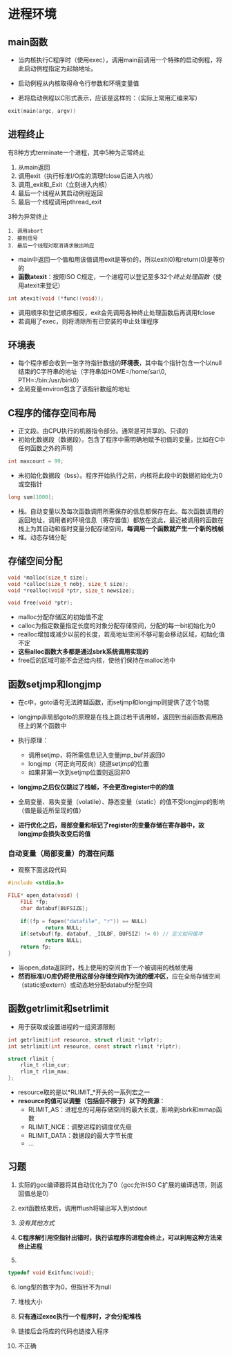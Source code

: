 # 进程环境

## main函数

* 当内核执行C程序时（使用exec），调用main前调用一个特殊的启动例程，将此启动例程指定为起始地址。
* 启动例程从内核取得命令行参数和环境变量值

* 若将启动例程以C形式表示，应该是这样的：（实际上常用汇编来写）

```c
exit(main(argc, argv))
```



## 进程终止

有8种方式terminate一个进程，其中5种为正常终止

1. 从main返回
2. 调用exit（执行标准I/O库的清理fclose后进入内核）
3. 调用\_exit和\_Exit（立刻进入内核）
4. 最后一个线程从其启动例程返回
5. 最后一个线程调用pthread_exit

3种为异常终止

	1. 调用abort
	2. 接到信号
	3. 最后一个线程对取消请求做出响应

* main中返回一个值和用该值调用exit是等价的，所以exit(0)和return(0)是等价的
* **函数atexit**：按照ISO C规定，一个进程可以登记至多32个*终止处理函数*（使用atexit来登记）

```c
int atexit(void (*func)(void));
```

* 调用顺序和登记顺序相反，exit会先调用各种终止处理函数后再调用fclose
* 若调用了exec，则将清除所有已安装的中止处理程序



## 环境表

* 每个程序都会收到一张字符指针数组的**环境表**，其中每个指针包含一个以null结束的C字符串的地址（字符串如HOME=/home/sar\0, PTH=:/bin:/usr/bin\0）
* 全局变量environ包含了该指针数组的地址



## C程序的储存空间布局

* 正文段。由CPU执行的机器指令部分。通常是可共享的、只读的
* 初始化数据段（数据段）。包含了程序中需明确地赋予初值的变量，比如在C中任何函数之外的声明

```c
int maxcount = 99;
```



* 未初始化数据段（bss）。程序开始执行之前，内核将此段中的数据初始化为0或空指针

```c
long sum[1000];
```

* 栈。自动变量以及每次函数调用所需保存的信息都保存在此。每次函数调用的返回地址，调用者的环境信息（寄存器值）都放在这此，最近被调用的函数在栈上为其自动和临时变量分配存储空间，**每调用一个函数就产生一个新的栈帧**
* 堆。动态存储分配



## 存储空间分配

```c
void *malloc(size_t size);
void *calloc(size_t nobj, size_t size);
void *realloc(void *ptr, size_t newsize);

void free(void *ptr);
```

* malloc分配存储区的初始值不定
* calloc为指定数量指定长度的对象分配存储空间，分配的每一bit初始化为0
* realloc增加或减少以前的长度，若高地址空间不够可能会移动区域，初始化值不定
* **这些alloc函数大多都是通过sbrk系统调用实现的**
* free后的区域可能不会还给内核，使他们保持在malloc池中



## 函数setjmp和longjmp

* 在c中，goto语句无法跨越函数，而setjmp和longjmp则提供了这个功能

* longjmp非局部goto的原理是在栈上跳过若干调用帧，返回到当前函数调用路径上的某个函数中
* 执行原理：
  * 调用setjmp，将所需信息记入变量jmp_buf并返回0
  * longjmp（可正向可反向）绕道setjmp的位置
  * 如果非第一次到setjmp位置则返回非0
* **longjmp之后仅仅跳过了栈帧，不会更改register中的的值**
* 全局变量、易失变量（volatile）、静态变量（static）的值不受longjmp的影响（值是最近所呈现的值）
* **进行优化之后，局部变量和标记了register的变量存储在寄存器中，故longjmp会损失改变后的值**

### 自动变量（局部变量）的潜在问题

* 观察下面这段代码

```c
#include <stdio.h>

FILE* open_data(void) {
    FILE *fp;
    char databuf[BUFSIZE];
    
    if((fp = fopen("datafile", "r")) == NULL)
        	return NULL;
    if(setvbuf(fp, databuf, _IOLBF, BUFSIZ) != 0) // 定义如何缓冲
        	return NULL;
    return fp;
}
```

* 当open_data返回时，栈上使用的空间由下一个被调用的栈帧使用
* **然而标准I/O库仍将使用这部分存储空间作为流的缓冲区**，应在全局存储空间（static或extern）或动态地分配databuf分配空间



## 函数getrlimit和setrlimit

* 用于获取或设置进程的一组资源限制

```c
int getrlimit(int resource, struct rlimit *rlptr);
int setrlimit(int resource, const struct rlimit *rlptr);

struct rlimit {
    rlim_t rlim_cur;
    rlim_t rlim_max;
};
```

* resource取的是以*RLIMIT_*开头的一系列宏之一
* **resource的值可以调整（包括但不限于）以下的资源**：
  * RLIMIT_AS：进程总的可用存储空间的最大长度，影响到sbrk和mmap函数
  * RLIMIT_NICE：调整进程的调度优先级
  * RLIMIT_DATA：数据段的最大字节长度
  * ...



## 习题

1. 实际的gcc编译器将其自动优化为了0（gcc允许ISO C扩展的编译选项，则返回值总是0）

2. exit函数结束后，调用fflush将输出写入到stdout

3. *没有其他方式*

4. **C程序解引用空指针出错时，执行该程序的进程会终止，可以利用这种方法来终止进程**

5. 

   ```c
   typedef void Exitfunc(void); 
   ```

6. long型的数字为0，但指针不为null

7. 堆栈大小

8. **只有通过exec执行一个程序时，才会分配堆栈**

9. 链接后会将库的代码也链接入程序

10. 不正确


